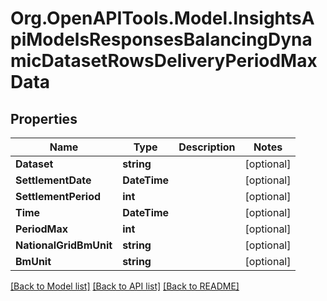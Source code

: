 # Org.OpenAPITools.Model.InsightsApiModelsResponsesBalancingDynamicDatasetRowsDeliveryPeriodMaxData

## Properties

Name | Type | Description | Notes
------------ | ------------- | ------------- | -------------
**Dataset** | **string** |  | [optional] 
**SettlementDate** | **DateTime** |  | [optional] 
**SettlementPeriod** | **int** |  | [optional] 
**Time** | **DateTime** |  | [optional] 
**PeriodMax** | **int** |  | [optional] 
**NationalGridBmUnit** | **string** |  | [optional] 
**BmUnit** | **string** |  | [optional] 

[[Back to Model list]](../README.md#documentation-for-models) [[Back to API list]](../README.md#documentation-for-api-endpoints) [[Back to README]](../README.md)

